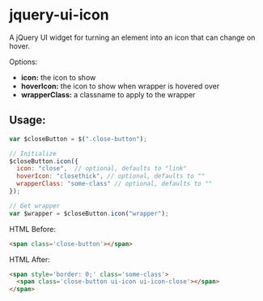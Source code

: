 jquery-ui-icon
==============

A jQuery UI widget for turning an element into an icon that can change on hover.

Options:
* **icon:**  the icon to show
* **hoverIcon:** the icon to show when wrapper is hovered over
* **wrapperClass:** a classname to apply to the wrapper

Usage:
------
```JavaScript
var $closeButton = $(".close-button");

// Initialize
$closeButton.icon({
  icon: "close",  // optional, defaults to "link"
  hoverIcon: "closethick", // optional, defaults to ""
  wrapperClass: "some-class" // optional, defaults to ""
});

// Get wrapper
var $wrapper = $closeButton.icon("wrapper");
```

HTML Before:
```HTML
<span class='close-button'></span>
```

HTML After:
```HTML
<span style='border: 0;' class='some-class'>
  <span class='close-button ui-icon ui-icon-close'></span>
</span>
